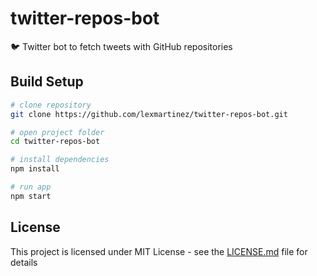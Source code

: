 # twitter-repos-bot

:bird: Twitter bot to fetch tweets with GitHub repositories

## Build Setup

``` bash
# clone repository
git clone https://github.com/lexmartinez/twitter-repos-bot.git

# open project folder
cd twitter-repos-bot

# install dependencies
npm install

# run app
npm start
```

## License

This project is licensed under MIT License - see the [LICENSE.md](https://github.com/lexmartinez/twitter-repos-bot/blob/master/LICENSE.md) file for details